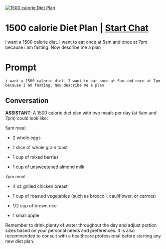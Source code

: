 
[![1500 calorie Diet Plan](https://flow-prompt-covers.s3.us-west-1.amazonaws.com/icon/futuristic/futu_10.png)](https://gptcall.net/chat.html?data=%7B%22contact%22%3A%7B%22id%22%3A%22d1IA1qFYPAEumsuLUmGzC%22%2C%22flow%22%3Atrue%7D%7D)
# 1500 calorie Diet Plan | [Start Chat](https://gptcall.net/chat.html?data=%7B%22contact%22%3A%7B%22id%22%3A%22d1IA1qFYPAEumsuLUmGzC%22%2C%22flow%22%3Atrue%7D%7D)
i want a 1500 calorie diet. I want to eat once at 5am and once at 7pm because i am fasting. Now describe me a plan

# Prompt

```
i want a 1500 calorie diet. I want to eat once at 5am and once at 7pm because i am fasting. Now describe me a plan
```

## Conversation

**ASSISTANT**: A 1500 calorie diet plan with two meals per day (at 5am and 7pm) could look like:



5am meal:

- 2 whole eggs

- 1 slice of whole grain toast

- 1 cup of mixed berries

- 1 cup of unsweetened almond milk



7pm meal:

- 4 oz grilled chicken breast

- 1 cup of roasted vegetables (such as broccoli, cauliflower, or carrots)

- 1/2 cup of brown rice

- 1 small apple



Remember to drink plenty of water throughout the day and adjust portion sizes based on your personal needs and preferences. It is also recommended to consult with a healthcare professional before starting any new diet plan.


